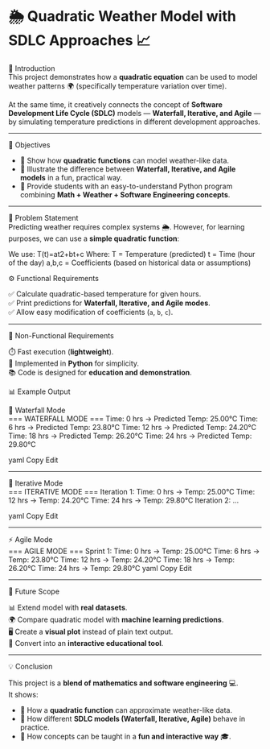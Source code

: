 # 🌦️ Quadratic Weather Model with SDLC Approaches 📈  

 📌 Introduction  
This project demonstrates how a **quadratic equation** can be used to model weather patterns 🌍 (specifically temperature variation over time).  

At the same time, it creatively connects the concept of **Software Development Life Cycle (SDLC)** models — **Waterfall, Iterative, and Agile** — by simulating temperature predictions in different development approaches.  

---

🎯 Objectives  
- 🔹 Show how **quadratic functions** can model weather-like data.  
- 🔹 Illustrate the difference between **Waterfall, Iterative, and Agile models** in a fun, practical way.  
- 🔹 Provide students with an easy-to-understand Python program combining **Math + Weather + Software Engineering concepts**.  

---

 📖 Problem Statement  
Predicting weather requires complex systems 🌦️. However, for learning purposes, we can use a **simple quadratic function**:  

We use:
T(t)=at2+bt+c
Where:
T = Temperature (predicted)
t = Time (hour of the day)
a,b,c = Coefficients (based on historical data or assumptions)


⚙️ Functional Requirements  

✅ Calculate quadratic-based temperature for given hours.  
✅ Print predictions for **Waterfall, Iterative, and Agile modes**.  
✅ Allow easy modification of coefficients (`a`, `b`, `c`).  

---

🚫 Non-Functional Requirements  

⏱️ Fast execution (**lightweight**).  
🐍 Implemented in **Python** for simplicity.  
📚 Code is designed for **education and demonstration**.

📊 Example Output  

🚰 Waterfall Mode  
=== WATERFALL MODE ===
Time: 0 hrs -> Predicted Temp: 25.00°C
Time: 6 hrs -> Predicted Temp: 23.80°C
Time: 12 hrs -> Predicted Temp: 24.20°C
Time: 18 hrs -> Predicted Temp: 26.20°C
Time: 24 hrs -> Predicted Temp: 29.80°C

yaml
Copy
Edit

---

🔄 Iterative Mode  
=== ITERATIVE MODE ===
Iteration 1:
Time: 0 hrs -> Temp: 25.00°C
Time: 12 hrs -> Temp: 24.20°C
Time: 24 hrs -> Temp: 29.80°C
Iteration 2:
...

yaml
Copy
Edit

---

⚡ Agile Mode  
=== AGILE MODE ===
Sprint 1:
Time: 0 hrs -> Temp: 25.00°C
Time: 6 hrs -> Temp: 23.80°C
Time: 12 hrs -> Temp: 24.20°C
Time: 18 hrs -> Temp: 26.20°C
Time: 24 hrs -> Temp: 29.80°C
yaml
Copy
Edit

---

🚀 Future Scope  

📊 Extend model with **real datasets**.  
🌍 Compare quadratic model with **machine learning predictions**.  
🖥️ Create a **visual plot** instead of plain text output.  
📲 Convert into an **interactive educational tool**.  

---

💡 Conclusion  

This project is a **blend of mathematics and software engineering** 💻.  
It shows:  
- 🔹 How a **quadratic function** can approximate weather-like data.  
- 🔹 How different **SDLC models (Waterfall, Iterative, Agile)** behave in practice.  
- 🔹 How concepts can be taught in a **fun and interactive way** 🎓.  

